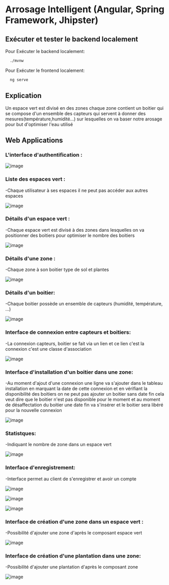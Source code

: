 
# Arrosage Intelligent (Angular, Spring Framework, Jhipster)


## Exécuter et tester le backend localement

Pour Exécuter le backend localement:

```bash
  ./mvnw
```
Pour Exécuter le frontend localement:

```bash
  ng serve
```


## Explication
 Un espace vert est divisé en des zones chaque zone contient un boitier qui se compose d'un ensemble des capteurs qui servent à donner des mesures(température,humidité...) sur lesquelles on va baser notre arosage pour but d'optimiser l'eau utilisé
 
 ## Web Applications

### L'interface d'authentification :

![image](https://user-images.githubusercontent.com/84585704/198390482-7ee137ee-1c90-46ef-8496-4986ff17d26e.png)


### Liste des espaces vert  :
-Chaque utilisateur à ses espaces il ne peut pas accéder aux autres espaces


![image](https://user-images.githubusercontent.com/84585704/198391097-29056b0b-fac0-4e7f-ac9f-f576b120f130.png)

### Détails d'un espace vert  :
-Chaque espace vert est divisé à des zones dans lesquelles on va positionner des boitiers pour optimiser le nombre des boitiers 

![image](https://user-images.githubusercontent.com/84585704/198391572-4080fbb0-2a37-4700-a770-f25b904e1660.png)

### Détails d'une zone  :
-Chaque zone à son boitier type de sol et plantes

![image](https://user-images.githubusercontent.com/84585704/198392187-3611c797-e1a6-4361-9973-eb84c30154a9.png)

### Détails d'un boitier:
-Chaque boitier possède un ensemble de capteurs (humidité, température, ...)

![image](https://user-images.githubusercontent.com/84585704/198392500-a5a07cf9-12da-4880-8677-b3e25f493f3c.png)

### Interface de connexion entre capteurs et boitiers:
-La connexion capteurs, boitier se fait via un lien et ce lien c'est la connexion c'est une classe d'association

![image](https://user-images.githubusercontent.com/84585704/198392806-aab231d5-8ec9-48d3-81e2-345dba536d52.png)


### Interface d'installation d'un boitier dans une zone:
-Au moment d'ajout d'une connexion une ligne va s'ajouter dans le tableau installation en marquant la date de cette connexion et en vérifiant la disponibilité des boitiers on ne peut pas ajouter un boitier sans date fin cela veut dire que le boitier n'est pas disponible pour le moment et au moment de désaffectation du boitier une date fin va s'insérer et le boitier sera libéré pour la nouvelle connexion


![image](https://user-images.githubusercontent.com/84585704/198393231-82211444-1806-47d7-887d-f9e346650740.png)


### Statistques:
-Indiquant le nombre de zone dans un espace vert


![image](https://user-images.githubusercontent.com/84585704/198394459-5817f3fe-b922-4fcd-8086-818a66851c50.png)

### Interface d'enregistrement:
-Interface permet au client de s'enregistrer et avoir un compte


![image](https://user-images.githubusercontent.com/84585704/198394636-ff25c333-8319-44fd-af0b-6adcc87b5756.png)



![image](https://user-images.githubusercontent.com/84585704/198394919-c23d4d4e-e166-4c35-9c97-d3641792ebfe.png)

![image](https://user-images.githubusercontent.com/84585704/198395019-222bacfe-b945-43c7-a8f5-874fca3103d4.png)


### Interface de création d'une zone dans un espace vert :
-Possibilité d'ajouter une zone d'après le composant espace vert

![image](https://user-images.githubusercontent.com/84585704/198395111-82b8895b-8907-4516-8014-eed5391168de.png)




### Interface de création d'une plantation dans une zone:
-Possibilité d'ajouter une plantation d'après le composant zone


![image](https://user-images.githubusercontent.com/84585704/198395631-2c4e05f1-896e-4226-8783-0af92ea3f220.png)


 

